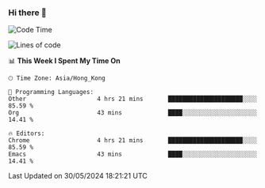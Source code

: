 ### Hi there 👋

<!--
**nicehiro/nicehiro** is a ✨ _special_ ✨ repository because its `README.md` (this file) appears on your GitHub profile.

Here are some ideas to get you started:

- 🔭 I’m currently working on ...
- 🌱 I’m currently learning ...
- 👯 I’m looking to collaborate on ...
- 🤔 I’m looking for help with ...
- 💬 Ask me about ...
- 📫 How to reach me: ...
- 😄 Pronouns: ...
- ⚡ Fun fact: ...
-->

<!--START_SECTION:waka-->
![Code Time](http://img.shields.io/badge/Code%20Time-332%20hrs%2032%20mins-blue)

![Lines of code](https://img.shields.io/badge/From%20Hello%20World%20I%27ve%20Written-2.7%20million%20lines%20of%20code-blue)

📊 **This Week I Spent My Time On** 

```text
🕑︎ Time Zone: Asia/Hong_Kong

💬 Programming Languages: 
Other                    4 hrs 21 mins       █████████████████████░░░░   85.59 % 
Org                      43 mins             ████░░░░░░░░░░░░░░░░░░░░░   14.41 % 

🔥 Editors: 
Chrome                   4 hrs 21 mins       █████████████████████░░░░   85.59 % 
Emacs                    43 mins             ████░░░░░░░░░░░░░░░░░░░░░   14.41 % 
```


 Last Updated on 30/05/2024 18:21:21 UTC
<!--END_SECTION:waka-->
